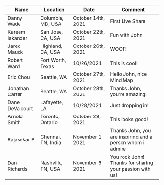 | Name | Location | Date | Comment |
| ---- | -------- | ---- | ------- |
| Danny Wade | Columbia, MD, USA | October 14th, 2021 | First Live Share |
| Kareem Iskander | San Jose, CA, USA | October 22th, 2021 | Fun with John! |
| Jared Mauck | Highland, CA, USA | October 26th, 2021 | WOOT! |
| Robert Ward | Fort Worth, Texas | 10/26/2021 | This is cool! |
| Eric Chou | Seattle, WA | October 27th, 2021 | Hello John, nice Mind Map |
| Jonathan Carter | Seattle, WA | October 28th, 2021 | Thanks John, you're amazing! |
| Dane DeValcourt | Lafayette, LA | 10/28/2021 | Just dropping in! |
| Arnold Smith | Toronto, Ontario | October 29, 2021 | This looks good! |
| Rajasekar P | Chennai, TN, India | November 1, 2021 | Thanks John, you are inspiring and a person whom i admire |
| Dan Richards | Nashville, TN, USA | November 5, 2021 | You rock John! Thanks for sharing your passion with us! |